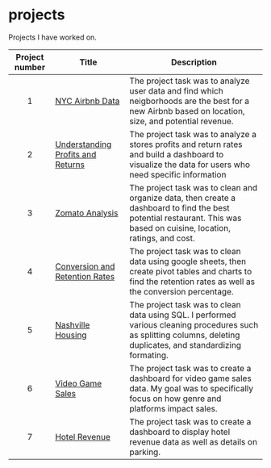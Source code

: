 # projects

Projects I have worked on.


| Project number | Title | Description |
| :-----------: | ----------- |----------- |
| 1 | [NYC Airbnb Data](https://github.com/alouis752/Data-projects-Tripleten-/tree/main/Conversion-and-Retention-Rates) | The project task was to analyze user data and find which neigborhoods are the best for a new Airbnb based on location, size, and potential revenue. |
| 2 | [Understanding Profits and Returns](https://github.com/alouis752/Data-projects-Tripleten-/tree/main/Understanding-Profit-and-Returns) | The project task was to analyze a stores profits and return rates and build a dashboard to visualize the data for users who need specific information |
| 3 | [Zomato Analysis](https://github.com/alouis752/Data-projects-Tripleten-/tree/main/Zomato%20Analysis) | The project task was to clean and organize data, then create a dashboard to find the best potential restaurant. This was based on cuisine, location, ratings, and cost. |
| 4 | [Conversion and Retention Rates](https://github.com/alouis752/Data-projects-Tripleten-/tree/main/Conversion-and-Retention-Rates) | The project task was to clean data using google sheets, then create pivot tables and charts to find the retention rates as well as the conversion percentage. |
| 5 | [Nashville Housing](https://github.com/alouis752/Data-projects-Tripleten-/tree/main/Nashville_Housing) | The project task was to clean data using SQL. I performed various cleaning procedures such as splitting columns, deleting duplicates, and standardizing formating.
| 6 | [Video Game Sales](https://github.com/alouis752/Data-projects-Tripleten-/tree/main/Video%20game%20sales) | The project task was to create a dashboard for video game sales data. My goal was to specifically focus on how genre and platforms impact sales.
| 7 | [Hotel Revenue](https://github.com/alouis752/Data-projects-Tripleten-/tree/main/Hotel-Revenue) | The project task was to create a dashboard to display hotel revenue data as well as details on parking.
